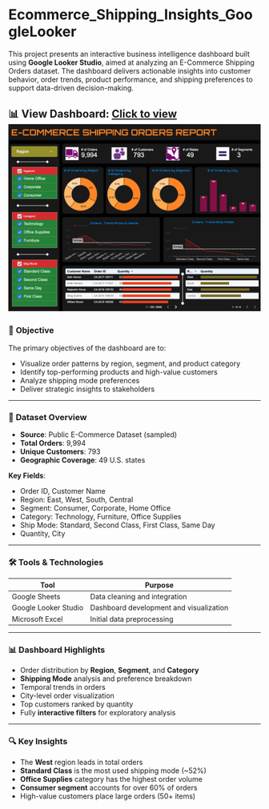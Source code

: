 # Ecommerce_Shipping_Insights_GoogleLooker

This project presents an interactive business intelligence dashboard built using **Google Looker Studio**, aimed at analyzing an E-Commerce Shipping Orders dataset. The dashboard delivers actionable insights into customer behavior, order trends, product performance, and shipping preferences to support data-driven decision-making.

📊 **View Dashboard**: [Click to view](https://lookerstudio.google.com/s/g9po84YZo00)
![Dashboard Preview](https://github.com/r-rahulsingh/Ecommerce_Shipping_Insights_GoogleLooker/blob/main/Screenshot_Dashboard.png)
---

### 🎯 **Objective**

The primary objectives of the dashboard are to:

* Visualize order patterns by region, segment, and product category
* Identify top-performing products and high-value customers
* Analyze shipping mode preferences
* Deliver strategic insights to stakeholders

---

### 📁 **Dataset Overview**

* **Source**: Public E-Commerce Dataset (sampled)
* **Total Orders**: 9,994
* **Unique Customers**: 793
* **Geographic Coverage**: 49 U.S. states

**Key Fields**:

* Order ID, Customer Name
* Region: East, West, South, Central
* Segment: Consumer, Corporate, Home Office
* Category: Technology, Furniture, Office Supplies
* Ship Mode: Standard, Second Class, First Class, Same Day
* Quantity, City

---

### 🛠️ **Tools & Technologies**

| Tool                 | Purpose                                 |
| -------------------- | --------------------------------------- |
| Google Sheets        | Data cleaning and integration           |
| Google Looker Studio | Dashboard development and visualization |
| Microsoft Excel      | Initial data preprocessing              |

---

### 📊 **Dashboard Highlights**

* Order distribution by **Region**, **Segment**, and **Category**
* **Shipping Mode** analysis and preference breakdown
* Temporal trends in orders
* City-level order visualization
* Top customers ranked by quantity
* Fully **interactive filters** for exploratory analysis

---

### 🔍 **Key Insights**

* The **West** region leads in total orders
* **Standard Class** is the most used shipping mode (\~52%)
* **Office Supplies** category has the highest order volume
* **Consumer segment** accounts for over 60% of orders
* High-value customers place large orders (50+ items)

